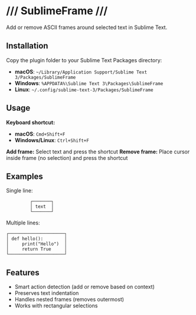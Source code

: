 # /// SublimeFrame ///

Add or remove ASCII frames around selected text in Sublime Text.

## Installation

Copy the plugin folder to your Sublime Text Packages directory:
- **macOS**: `~/Library/Application Support/Sublime Text 3/Packages/SublimeFrame`
- **Windows**: `%APPDATA%\Sublime Text 3\Packages\SublimeFrame`
- **Linux**: `~/.config/sublime-text-3/Packages/SublimeFrame`

## Usage

**Keyboard shortcut:**
- **macOS**: `Cmd+Shift+F`
- **Windows/Linux**: `Ctrl+Shift+F`

**Add frame:** Select text and press the shortcut
**Remove frame:** Place cursor inside frame (no selection) and press the shortcut

## Examples

Single line:
```
         ┌───────┐
         │ text  │
         └───────┘
```

Multiple lines:
```
┌─────────────────────┐
│ def hello():        │
│     print("Hello")  │
│     return True     │
└─────────────────────┘
```

## Features

- Smart action detection (add or remove based on context)
- Preserves text indentation
- Handles nested frames (removes outermost)
- Works with rectangular selections
